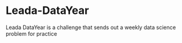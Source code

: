 # Leada-DataYear
Leada DataYear is a challenge that sends out a weekly data science problem for practice
